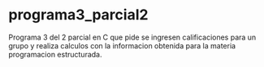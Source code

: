 # programa3_parcial2
Programa 3 del 2 parcial en C que pide se ingresen calificaciones para un grupo y realiza calculos con la informacion obtenida para la materia programacion estructurada.
